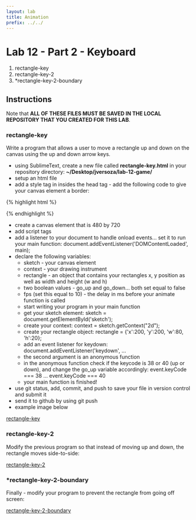 ```yaml
---
layout: lab
title: Animation
prefix: ../../
---
```

# Lab 12 - Part 2 - Keyboard

1. rectangle-key
2. rectangle-key-2
3. \*rectangle-key-2-boundary


## Instructions

Note that __ALL OF THESE FILES MUST BE SAVED IN THE LOCAL REPOSITORY THAT YOU CREATED FOR THIS LAB__.

### rectangle-key

Write a program that allows a user to move a rectangle up and down on the canvas using the up and down arrow keys.

* using SublimeText, create a new file called __rectangle-key.html__ in your repository directory: __~/Desktop/jversoza/lab-12-game/__
* setup an html file
* add a style tag in insides the head tag - add the following code to give your canvas element a border:

{% highlight html %}
<style>
#sketch {
	border:1px solid #000;
}
</style>
{% endhighlight %}

* create a canvas element that is 480 by 720
* add script tags
* add a listener to your document to handle onload events... set it to run your main function: document.addEventListener('DOMContentLoaded', main);
* declare the following variables: 
	* sketch - your canvas element
	* context - your drawing instrument
	* rectangle - an object that contains your rectangles x, y position as well as width and height (w and h) 
	* two boolean values - go_up and go_down... both set equal to false
	* fps (set this equal to 10) - the delay in ms before your animate function is called
	* start writing your program in your main function
	* get your sketch element: sketch = document.getElementById('sketch');	
	* create your context: context = sketch.getContext("2d"); 
	* create your rectangle object: rectangle = {'x':200, 'y':200, 'w':80, 'h':20};
	* add an event listener for keydown:  document.addEventListener('keydown', ...
	* the second argument is an anonymous function
	* in the anonymous function check if the keycode is 38 or 40 (up or down), and change the go_up variable accordingly: event.keyCode === 38 ... event.keyCode === 40 
	* your main function is finished!
* use git status, add, commit, and push to save your file in version control and submit it
* send it to github by using git push
* example image below

[rectangle-key](../../resources/mov/12/rectangle-key.mov)

### rectangle-key-2

Modify the previous program so that instead of moving up and down, the rectangle moves side-to-side:

[rectangle-key-2](../../resources/mov/12/rectangle-key-2.mov)

### \*rectangle-key-2-boundary

Finally - modify your program to prevent the rectangle from going off screen:

[rectangle-key-2-boundary](../../resources/mov/12/rectangle-key-2-boundary.mov)
